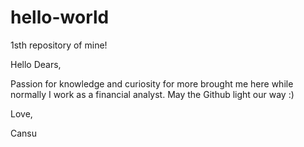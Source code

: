 # hello-world
1sth repository of mine!

Hello Dears,

Passion for knowledge and curiosity for more brought me here while normally I work as a financial analyst.
May the Github light our way :)

Love,

Cansu
